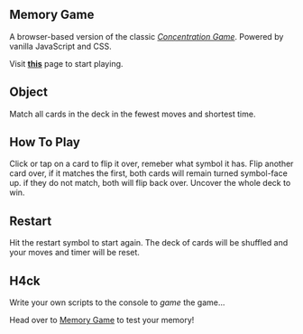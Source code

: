 ## Memory Game

A browser-based version of the classic *[Concentration Game](https://en.wikipedia.org/wiki/Concentration_(game))*. Powered by vanilla JavaScript and CSS.

Visit **[this](https://stasiulek.github.io/memory-game/)** page to start playing.

## Object

Match all cards in the deck in the fewest moves and shortest time.

## How To Play

Click or tap on a card to flip it over, remeber what symbol it has. Flip another card over, if it matches the first, both cards will remain turned symbol-face up. if they do not match, both will flip back over. Uncover the whole deck to win.

## Restart

Hit the restart symbol to start again. The deck of cards will be shuffled and your moves and timer will be reset.

## H4ck

Write your own scripts to the console to <em>game</em> the game...

Head over to [Memory Game](https://stasiulek.github.io/memory-game/) to test your memory!

